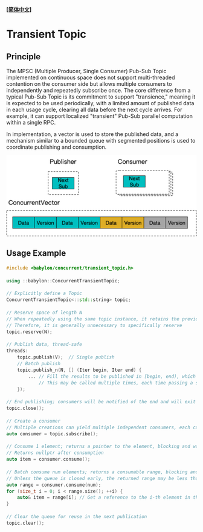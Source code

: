 **[[简体中文]](transient_topic.zh-cn.md)**

# Transient Topic

## Principle

The MPSC (Multiple Producer, Single Consumer) Pub-Sub Topic implemented on continuous space does not support multi-threaded contention on the consumer side but allows multiple consumers to independently and repeatedly subscribe once. The core difference from a typical Pub-Sub Topic is its commitment to support "transience," meaning it is expected to be used periodically, with a limited amount of published data in each usage cycle, clearing all data before the next cycle arrives. For example, it can support localized "transient" Pub-Sub parallel computation within a single RPC.

In implementation, a vector is used to store the published data, and a mechanism similar to a bounded queue with segmented positions is used to coordinate publishing and consumption.

![](images/transient_topic.png)

## Usage Example

```c++
#include <babylon/concurrent/transient_topic.h>

using ::babylon::ConcurrentTransientTopic;

// Explicitly define a Topic
ConcurrentTransientTopic<::std::string> topic;

// Reserve space of length N
// When repeatedly using the same topic instance, it retains the previous space
// Therefore, it is generally unnecessary to specifically reserve
topic.reserve(N);

// Publish data, thread-safe
threads:
    topic.publish(V);  // Single publish
    // Batch publish
    topic.publish_n(N, [] (Iter begin, Iter end) {
        ... // Fill the results to be published in [begin, end), which will be officially published upon return
            // This may be called multiple times, each time passing a sub-range, with the total reaching N
    });

// End publishing; consumers will be notified of the end and will exit the consumption loop
topic.close();

// Create a consumer
// Multiple creations can yield multiple independent consumers, each can consume the full data set once
auto consumer = topic.subscribe();

// Consume 1 element; returns a pointer to the element, blocking and waiting if there is no publication
// Returns nullptr after consumption
auto item = consumer.consume();

// Batch consume num elements; returns a consumable range, blocking and waiting if there is insufficient publication
// Unless the queue is closed early, the returned range may be less than num
auto range = consumer.consume(num);
for (size_t i = 0; i < range.size(); ++i) {
    auto& item = range[i]; // Get a reference to the i-th element in this batch
}

// Clear the queue for reuse in the next publication
topic.clear();
```
